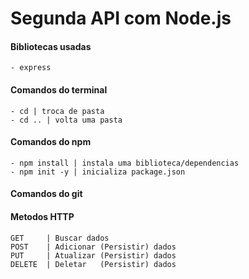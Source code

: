# Segunda API com Node.js

#### Bibliotecas usadas
    - express

#### Comandos do terminal
    - cd | troca de pasta
    - cd .. | volta uma pasta
    
#### Comandos do npm
    - npm install | instala uma biblioteca/dependencias
    - npm init -y | inicializa package.json

#### Comandos do git

    
#### Metodos HTTP
    GET     | Buscar dados
    POST    | Adicionar (Persistir) dados
    PUT     | Atualizar (Persistir) dados
    DELETE  | Deletar   (Persistir) dados
    